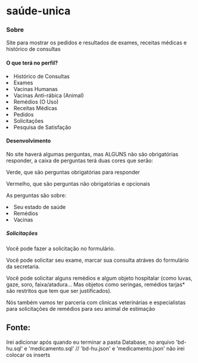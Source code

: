 # saúde-unica

<h3>Sobre</h3>
<p>Site para mostrar os pedidos e resultados de exames, receitas médicas e histórico de consultas</p>

<h4>O que terá no perfil?</h4>
<li>Histórico de Consultas</li>
<li>Exames</li>
<li>Vacinas Humanas</li>
<li>Vacinas Anti-rábica (Animal)</li>
<li>Remédios (O Uso)</li>
<li>Receitas Médicas</li>
<li>Pedidos</li>
<li>Solicitações</li>
<li>Pesquisa de Satisfação</li>

<h4>Desenvolvimento</h4>
<p>No site haverá algumas perguntas, mas ALGUNS não são obrigatórias responder, a caixa de perguntas terá duas cores que serão:</p>
<p color="Green">Verde, que são perguntas obrigatórias para responder</p>
<p color="Red">Vermelho, que são perguntas não obrigatórias e opcionais</p>

<p>As perguntas são sobre:
  <li>Seu estado de saúde</li>
  <li>Remédios</li>
  <li>Vacinas</li>
</p>

<h5>Solicitações</h5>

<p>Você pode fazer a solicitação no formulário.</p>
<p>Você pode solicitar seu exame, marcar sua consulta atráves do formulário da secretaria.</p>
<p>Você pode solicitar alguns remédios e algum objeto hospitalar (como luvas, gaze, soro, faixa/atadura... Mas objetos como seringas, remédios tarjas* são restritos que tem que ser justificados).</p>
<p>Nós também vamos ter parceria com clinícas veterinárias e especialistas para solicitações de remédios para seu animal de estimação</p>

<h2>Fonte:</h2>
  <p>Irei adicionar após quando eu terminar a pasta Database, no arquivo 'bd-hu.sql' e 'medicamento.sql' // 'bd-hu.json' e 'medicamento.json' não irei colocar os inserts</p>
